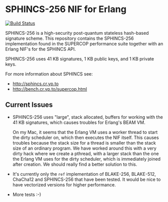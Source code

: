 SPHINCS-256  NIF for Erlang
===========================

[![Build Status](https://travis-ci.org/ahf/sphincs.svg?branch=develop)](https://travis-ci.org/ahf/sphincs)

SPHINCS-256 is a high-security post-quantum stateless hash-based signature
scheme. This repository contains the SPHINCS-256 implementation found in the
SUPERCOP performance suite together with an Erlang NIF's for the SPHINCS API.

SPHINCS-256 uses 41 KB signatures, 1 KB public keys, and 1 KB private keys.

For more information about SPHINCS see:

- http://sphincs.cr.yp.to
- http://bench.cr.yp.to/supercop.html

## Current Issues

- SPHINCS-256 uses "large", stack allocated, buffers for working with the 41 KB
  signatures, which causes troubles for Erlang's BEAM VM.

  On my Mac, it seems that the Erlang VM uses a worker thread to start the dirty
  scheduler on, which then executes the NIF itself. This causes troubles because
  the stack size for a thread is smaller than the stack size of an ordinary
  program. We have worked around this with a very dirty hack where we create a
  pthread, with a larger stack than the one the Erlang VM uses for the dirty
  scheduler, which is immediately joined after creation. We should really find a
  better solution to this.

- It's currently only the `ref` implementation of BLAKE-256, BLAKE-512, ChaCha12
  and SPHINCS-256 that have been tested. It would be nice to have vectorized
  versions for higher performance.

- More tests :-)
